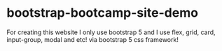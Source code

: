 # bootstrap-bootcamp-site-demo
For creating this website I only use bootstrap 5 and I use flex, grid, card, input-group, modal and etc! via bootstrap 5 css framework!
